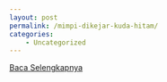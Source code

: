 ```yaml
---
layout: post
permalink: /mimpi-dikejar-kuda-hitam/
categories:
    - Uncategorized
---
```


[Baca Selengkapnya](/10)